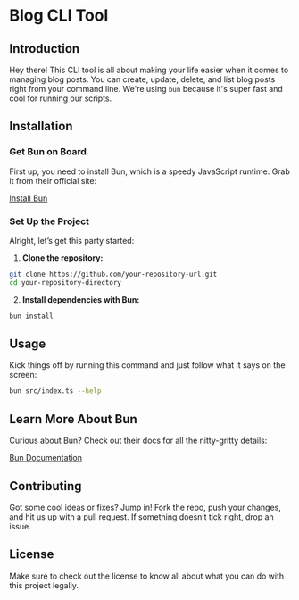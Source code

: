 # Blog CLI Tool

## Introduction
Hey there! This CLI tool is all about making your life easier when it comes to managing blog posts. You can create, update, delete, and list blog posts right from your command line. We're using `bun` because it's super fast and cool for running our scripts.

## Installation

### Get Bun on Board
First up, you need to install Bun, which is a speedy JavaScript runtime. Grab it from their official site:

[Install Bun](https://bun.sh/)

### Set Up the Project
Alright, let’s get this party started:

1. **Clone the repository:**
```bash
git clone https://github.com/your-repository-url.git
cd your-repository-directory
```

2. **Install dependencies with Bun:**
```bash
bun install
```

## Usage

Kick things off by running this command and just follow what it says on the screen:

```bash
bun src/index.ts --help
```

## Learn More About Bun

Curious about Bun? Check out their docs for all the nitty-gritty details:

[Bun Documentation](https://bun.sh/docs/getting-started)

## Contributing

Got some cool ideas or fixes? Jump in! Fork the repo, push your changes, and hit us up with a pull request. If something doesn’t tick right, drop an issue.

## License

Make sure to check out the license to know all about what you can do with this project legally.